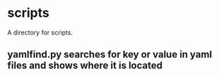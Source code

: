# scripts
A directory for scripts.

## yamlfind.py searches for key or value in yaml files and shows where it is located
